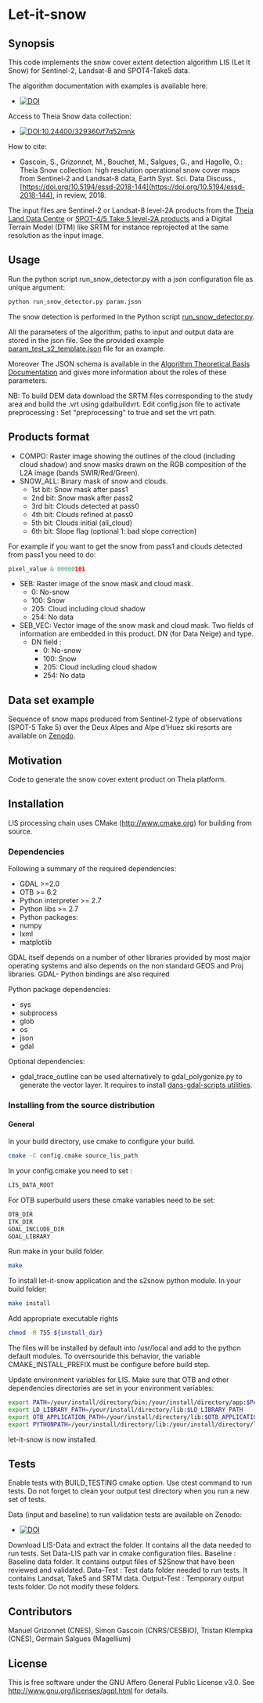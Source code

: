 # Let-it-snow
## Synopsis

This code implements the snow cover extent detection algorithm LIS (Let It Snow) for Sentinel-2, Landsat-8 and SPOT4-Take5 data.

The algorithm documentation with examples is available here:

* [![DOI](https://zenodo.org/badge/DOI/10.5281/zenodo.1414452.svg)](https://doi.org/10.5281/zenodo.1414452)

Access to Theia Snow data collection:

* [![DOI:10.24400/329360/f7q52mnk](https://zenodo.org/badge/DOI/10.24400/329360/f7q52mnk.svg)](http://doi.org/10.24400/329360/f7q52mnk)

How to cite:

*  Gascoin, S., Grizonnet, M., Bouchet, M., Salgues, G., and Hagolle, O.: Theia Snow collection: high resolution operational snow cover maps from Sentinel-2 and Landsat-8 data, Earth Syst. Sci. Data Discuss., [https://doi.org/10.5194/essd-2018-144](https://doi.org/10.5194/essd-2018-144), in review, 2018. 

The input files are Sentinel-2 or Landsat-8 level-2A products from the [Theia Land Data Centre](https://theia.cnes.fr/) or [SPOT-4/5 Take 5 level-2A products](https://spot-take5.org) and a Digital Terrain Model (DTM) like SRTM for instance reprojected at the same resolution as the input image.

## Usage

Run the python script run_snow_detector.py with a json configuration file as unique argument:

```bash
python run_snow_detector.py param.json
```
The snow detection is performed in the Python script [run_snow_detector.py](app/run_snow_detector.py).

All the parameters of the algorithm, paths to input and output data are stored in the json file. See the provided example [param_test_s2_template.json](tes/param_test_s2_template.json) file for an example.

Moreover The JSON schema is available in the [Algorithm Theoretical Basis Documentation](doc/atbd/ATBD_CES-Neige.tex) and gives more information about the roles of these parameters.

NB: To build DEM data download the SRTM files corresponding to the study area and build the .vrt using gdalbuildvrt. Edit config.json file to activate preprocessing : Set "preprocessing" to true and set the vrt path.


## Products format

* COMPO: Raster image showing the outlines of the cloud (including cloud shadow) and snow masks drawn on the RGB composition of the L2A image (bands SWIR/Red/Green).
* SNOW_ALL: Binary mask of snow and clouds.
  * 1st bit: Snow mask after pass1
  * 2nd bit: Snow mask after pass2
  * 3rd bit: Clouds detected at pass0
  * 4th bit: Clouds refined  at pass0
  * 5th bit: Clouds initial (all_cloud)
  * 6th bit: Slope flag (optional 1: bad slope correction)

For example if you want to get the snow from pass1 and clouds detected from pass1 you need to do:
```python
pixel_value & 00000101
```
* SEB: Raster image of the snow mask and cloud mask.
  * 0: No-snow
  * 100: Snow
  * 205: Cloud including cloud shadow
  * 254: No data
* SEB_VEC: Vector image of the snow mask and cloud mask. Two fields of information are embedded in this product. DN (for Data Neige) and type.
  * DN field :
     * 0: No-snow
     * 100: Snow
     * 205: Cloud including cloud shadow
     * 254: No data

## Data set example

Sequence of snow maps produced from Sentinel-2 type of observations (SPOT-5 Take 5) over the Deux Alpes and Alpe d'Huez ski resorts are available on [Zenodo](http://doi.org/10.5281/zenodo.159563).

## Motivation

Code to generate the snow cover extent product on Theia platform.

## Installation

LIS processing chain uses CMake (http://www.cmake.org) for building from source.

### Dependencies

Following a summary of the required dependencies: 

* GDAL >=2.0
* OTB >= 6.2
* Python interpreter >= 2.7
* Python libs >= 2.7
* Python packages:
* numpy
* lxml
* matplotlib

GDAL itself depends on a number of other libraries provided by most major operating systems and also depends on the non standard GEOS and Proj libraries. GDAL- Python bindings are also required

Python package dependencies:

* sys
* subprocess
* glob
* os
* json
* gdal

Optional dependencies:

* gdal_trace_outline can be used alternatively to gdal_polygonize.py to generate the vector layer. It requires to install [dans-gdal-scripts utilities](https://github.com/gina-alaska/dans-gdal-scripts).

### Installing from the source distribution

#### General

In your build directory, use cmake to configure your build.
```bash
cmake -C config.cmake source_lis_path
```
In your config.cmake you need to set :
```bash
LIS_DATA_ROOT
```
For OTB superbuild users these cmake variables need to be set:
```bash
OTB_DIR
ITK_DIR
GDAL_INCLUDE_DIR
GDAL_LIBRARY
```
Run make in your build folder.
```bash
make
```
To install let-it-snow application and the s2snow python module.
In your build folder:
```bash
make install
```

Add appropriate executable rights
```bash
chmod -R 755 ${install_dir}
```

The files will be installed by default into /usr/local and add to the python default modules.
To overrsouride this behavior, the variable CMAKE_INSTALL_PREFIX must be configure before build step.

Update environment variables for LIS. Make sure that OTB and other dependencies directories are set in your environment variables:
```bash
export PATH=/your/install/directory/bin:/your/install/directory/app:$PATH
export LD_LIBRARY_PATH=/your/install/directory/lib:$LD_LIBRARY_PATH
export OTB_APPLICATION_PATH=/your/install/directory/lib:$OTB_APPLICATION_PATH
export PYTHONPATH=/your/install/directory/lib:/your/install/directory/lib/python2.7/site-packages:$PYTHONPATH
```
let-it-snow is now installed.

## Tests

Enable tests with BUILD_TESTING cmake option. Use ctest command to run tests. Do not forget to clean your output test directory when you run a new set of tests.

Data (input and baseline) to run validation tests are available on Zenodo:

* [![DOI](https://zenodo.org/badge/DOI/10.5281/zenodo.166511.svg)](https://doi.org/10.5281/zenodo.166511)

Download LIS-Data and extract the folder. It contains all the data needed to run tests. Set Data-LIS path var in cmake configuration files.
Baseline : Baseline data folder. It contains output files of S2Snow that have been reviewed and validated.
Data-Test : Test data folder needed to run tests. It contains Landsat, Take5 and SRTM data.
Output-Test : Temporary output tests folder.
Do not modify these folders.

## Contributors

Manuel Grizonnet (CNES), Simon Gascoin (CNRS/CESBIO), Tristan Klempka (CNES), Germain Salgues (Magellium)

## License

This is free software under the GNU Affero General Public License v3.0. See
http://www.gnu.org/licenses/agpl.html for details.
